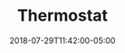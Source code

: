 ---
translationKey: "thermostat"
title: "Thermostat"
date: 2018-07-29T11:42:00-05:00
description: "tachometer"
---